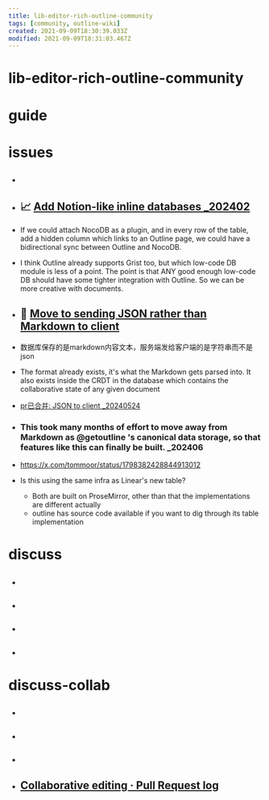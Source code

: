 ```yaml
---
title: lib-editor-rich-outline-community
tags: [community, outline-wiki]
created: 2021-09-09T18:30:39.033Z
modified: 2021-09-09T18:31:03.467Z
---
```


# lib-editor-rich-outline-community

# guide

# issues
- ## 

- ## 📈 [Add Notion-like inline databases _202402](https://github.com/outline/outline/discussions/6507)
- If we could attach NocoDB as a plugin, and in every row of the table, add a hidden column which links to an Outline page, we could have a bidirectional sync between Outline and NocoDB.

- I think Outline already supports Grist too, but which low-code DB module is less of a point. The point is that ANY good enough low-code DB should have some tighter integration with Outline. So we can be more creative with documents.

- ## 🌲 [Move to sending JSON rather than Markdown to client](https://github.com/outline/outline/issues/3000)
- 数据库保存的是markdown内容文本，服务端发给客户端的是字符串而不是json

- The format already exists, it's what the Markdown gets parsed into. It also exists inside the CRDT in the database which contains the collaborative state of any given document

- [pr已合并: JSON to client _20240524](https://github.com/outline/outline/pull/5553)

- ### This took many months of effort to move away from Markdown as @getoutline 's  canonical data storage, so that features like this can finally be built. _202406
- https://x.com/tommoor/status/1798382428844913012
- Is this using the same infra as Linear's new table?
  - Both are built on ProseMirror, other than that the implementations are different actually
  - outline has source code available if you want to dig through its table implementation
# discuss
- ## 

- ## 

- ## 

- ## 
# discuss-collab
- ## 

- ## 

- ## 

- ## [Collaborative editing · Pull Request log](https://github.com/outline/outline/pull/1660)

